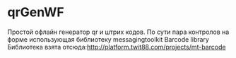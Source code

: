 # qrGenWF
Простой офлайн генератор qr и штрих кодов.
По сути пара контролов на форме использующая библиотеку messagingtoolkit Barcode library
Библиотека взята отсюда:http://platform.twit88.com/projects/mt-barcode
